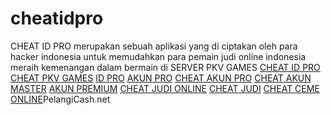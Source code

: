 # cheatidpro
CHEAT ID PRO merupakan sebuah aplikasi yang di ciptakan oleh para hacker indonesia untuk memudahkan para pemain judi online indonesia meraih kemenangan dalam bermain di SERVER PKV GAMES
<a href="https://masterpkr.xyz/cheatidpro/">CHEAT ID PRO</a>
<a href="https://masterpkr.xyz/cheatidpro/">CHEAT PKV GAMES</a>
<a href="https://masterpkr.xyz/cheatidpro/">ID PRO</a>
<a href="https://masterpkr.xyz/cheatidpro/">AKUN PRO</a>
<a href="https://masterpkr.xyz/cheatidpro/">CHEAT AKUN PRO</a>
<a href="https://masterpkr.xyz/cheatidpro/">CHEAT AKUN MASTER</a>
<a href="https://masterpkr.xyz/cheatidpro/">AKUN PREMIUM</a>
<a href="https://masterpkr.xyz/cheatidpro/">CHEAT JUDI ONLINE</a>
<a href="https://masterpkr.xyz/cheatidpro/">CHEAT JUDI</a>
<a href="https://masterpkr.xyz/cheatidpro/">CHEAT CEME ONLINE</a>PelangiCash.net
